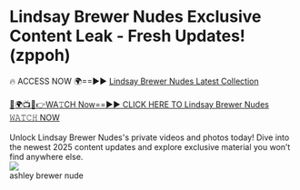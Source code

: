 # Lindsay Brewer Nudes Exclusive Content Leak - Fresh Updates! (zppoh)

🔥 ACCESS NOW 🌍==►► <a href="https://tinyurl.com/2mz8nhtm" rel="nofollow">Lindsay Brewer Nudes Latest Collection</a>
<br><br>
[🔴🌍📺📱👉WA𝚃CH Now==►► CLICK HERE TO Lindsay Brewer Nudes 𝚆𝙰𝚃𝙲𝙷 NOW](https://tinyurl.com/2mz8nhtm)
<br><br>
Unlock Lindsay Brewer Nudes's private videos and photos today! Dive into the newest 2025 content updates and explore exclusive material you won’t find anywhere else.
<br>
<a href="https://tinyurl.com/2mz8nhtm" rel="nofollow" data-target="animated-image.originalLink"><img src="https://camo.githubusercontent.com/8a4f000d20f83aca3bf7ec5f350d767afa0574a8a352519fd8cfa583a6f93a33/68747470733a2f2f692e696d6775722e636f6d2f644a486b345a712e676966" data-canonical-src="https://i.imgur.com/dJHk4Zq.gif" style="max-width: 100%; display: inline-block;" data-target="animated-image.originalImage"></a>
<br>
ashley brewer nude